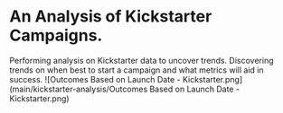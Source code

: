 # An Analysis of Kickstarter Campaigns.
Performing analysis on Kickstarter data to uncover trends. Discovering trends on when best to start a campaign and what metrics will aid in success.
![Outcomes Based on Launch Date - Kickstarter.png](main/kickstarter-analysis/Outcomes Based on Launch Date - Kickstarter.png)
